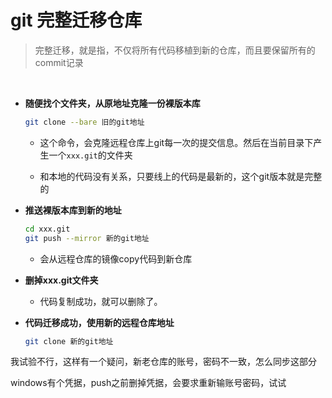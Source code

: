 # git 完整迁移仓库

> 完整迁移，就是指，不仅将所有代码移植到新的仓库，而且要保留所有的commit记录

&nbsp;

* **随便找个文件夹，从原地址克隆一份裸版本库**

  ```bash
  git clone --bare 旧的git地址
  ```

  * 这个命令，会克隆远程仓库上git每一次的提交信息。然后在当前目录下产生一个`xxx.git`的文件夹

  * 和本地的代码没有关系，只要线上的代码是最新的，这个git版本就是完整的

* **推送裸版本库到新的地址**

  ```bash
  cd xxx.git
  git push --mirror 新的git地址
  ```

  * 会从远程仓库的镜像copy代码到新仓库

* **删掉xxx.git文件夹**

  * 代码复制成功，就可以删除了。

* **代码迁移成功，使用新的远程仓库地址**

  ```bash
  git clone 新的git地址
  ```

我试验不行，这样有一个疑问，新老仓库的账号，密码不一致，怎么同步这部分

windows有个凭据，push之前删掉凭据，会要求重新输账号密码，试试